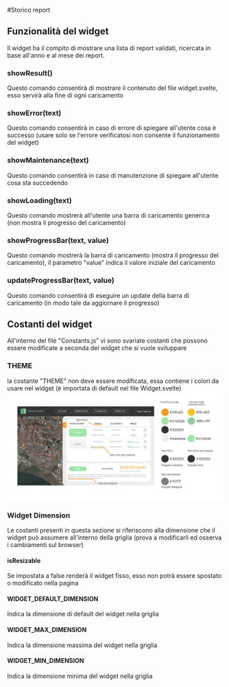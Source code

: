 #Storico report

## Funzionalità del widget
Il widget ha il compito di mostrare una lista di report validati, ricercata in base all'anno e al mese 
dei report.


### showResult()
Questo comando consentirà di mostrare il contenuto del file widget.svelte, esso servirà alla fine di ogni caricamento

### showError(text)
Questo comando consentirà in caso di errore di spiegare all'utente cosa è successo (usare solo se l'errore verificatosi non consente il funzionamento del widget)

### showMaintenance(text)
Questo comando consentirà in caso di manutenzione di spiegare all'utente cosa sta succedendo

### showLoading(text)
Questo comando mostrerà all'utente una barra di caricamento generica (non mostra il progresso del caricamento)

### showProgressBar(text, value)
Questo comando mostrerà la barra di caricamento (mostra il progresso del caricamento), il parametro "value" indica il valore iniziale del caricamento

### updateProgressBar(text, value)
Questo comando consentirà di eseguire un update della barra di caricamento (in modo tale da aggiornare il progresso)

## Costanti del widget
All'interno del file "Constants.js" vi sono svariate costanti che possono essere modificate a seconda del widget che si vuole sviluppare

### THEME
la costante "THEME" non deve essere modificata, essa contiene i colori da usare nel widget (è importata di default nel file Widget.svelte)
![Esempio tema](https://raw.githubusercontent.com/MaxMoffa/public-files/main/Palette%20Colori.png)

### Widget Dimension
Le costanti presenti in questa sezione si riferiscono alla dimensione che il widget può assumere all'interno della griglia (prova a modificarli ed osserva i cambiamenti sul browser)
#### isResizable
Se impostata a false renderà il widget fisso, esso non potrà essere spostato o modificato nella pagina
#### WIDGET_DEFAULT_DIMENSION
Indica la dimensione di default del widget nella griglia
#### WIDGET_MAX_DIMENSION
Indica la dimensione massima del widget nella griglia
#### WIDGET_MIN_DIMENSION
Indica la dimensione minima del widget nella griglia
